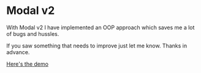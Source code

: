# Modal v2 

With Modal v2 I have implemented an OOP approach which saves me a lot of bugs and hussles.

If you saw something that needs to improve just let me know.
Thanks in advance.

[Here's the demo](https://iamelme.github.io/Vanilla-JS-Modal-v2/)